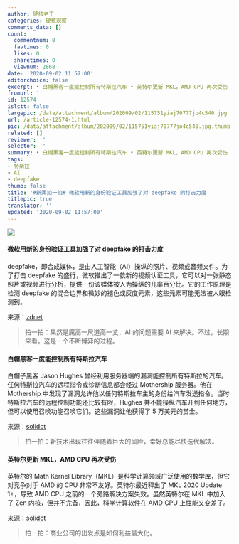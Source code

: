 ```yaml
---
author: 硬核老王
categories: 硬核观察
comments_data: []
count:
  commentnum: 0
  favtimes: 0
  likes: 0
  sharetimes: 0
  viewnum: 2868
date: '2020-09-02 11:57:00'
editorchoice: false
excerpt: • 白帽黑客一度能控制所有特斯拉汽车 • 英特尔更新 MKL，AMD CPU 再次受伤
fromurl: ''
id: 12574
islctt: false
largepic: /data/attachment/album/202009/02/115751yiaj70777jo4c540.jpg
url: /article-12574-1.html
pic: /data/attachment/album/202009/02/115751yiaj70777jo4c540.jpg.thumb.jpg
related: []
reviewer: ''
selector: ''
summary: • 白帽黑客一度能控制所有特斯拉汽车 • 英特尔更新 MKL，AMD CPU 再次受伤
tags:
- 特斯拉
- AI
- deepfake
thumb: false
title: '#新闻拍一拍# 微软用新的身份验证工具加强了对 deepfake 的打击力度'
titlepic: true
translator: ''
updated: '2020-09-02 11:57:00'
---
```


![](/data/attachment/album/202009/02/115751yiaj70777jo4c540.jpg)


#### 微软用新的身份验证工具加强了对 deepfake 的打击力度


deepfake，即合成媒体，是由人工智能（AI）操纵的照片、视频或音频文件。为了打击 deepfake 的盛行，微软推出了一款新的视频认证工具，它可以对一张静态照片或视频进行分析，提供一份该媒体被人为操纵的几率百分比。它的工作原理是检测 deepfake 的混合边界和微妙的褪色或灰度元素，这些元素可能无法被人眼检测到。


来源：[zdnet](https://www.zdnet.com/article/microsoft-strengthens-deepfake-fight-with-new-authentication-tools/ "https://www.zdnet.com/article/microsoft-strengthens-deepfake-fight-with-new-authentication-tools/")



> 
> 拍一拍：果然是魔高一尺道高一丈，AI 的问题需要 AI 来解决。不过，长期来看，这是一个不断博弈的过程。
> 
> 
> 


#### 白帽黑客一度能控制所有特斯拉汽车


白帽子黑客 Jason Hughes 曾经利用服务器端的漏洞能控制所有特斯拉的汽车。任何特斯拉汽车的远程指令或诊断信息都会经过 Mothership 服务器。他在 Mothership 中发现了漏洞允许他以任何特斯拉车主的身份给汽车发送指令。当时特斯拉汽车的远程控制功能还比较有限，Hughes 并不能操纵汽车开到任何地方，但可以使用召唤功能召唤它们。这些漏洞让他获得了 5 万美元的赏金。


来源：[solidot](https://www.solidot.org/story?sid=65411 "https://www.solidot.org/story?sid=65411")



> 
> 拍一拍：新技术出现往往伴随着巨大的风险，幸好总能尽快迭代解决。
> 
> 
> 


#### 英特尔更新 MKL，AMD CPU 再次受伤


英特尔的 Math Kernel Library（MKL）是科学计算领域广泛使用的数学库，但它对竞争对手 AMD 的 CPU 非常不友好。英特尔最近释出了 MKL 2020 Update 1+，导致 AMD CPU 之前的一个旁路解决方案失效。虽然英特尔在 MKL 中加入了 Zen 内核，但并不完备，因此，科学计算软件在 AMD CPU 上性能又变差了。


来源：[solidot](https://www.solidot.org/story?sid=65407 "https://www.solidot.org/story?sid=65407")



> 
> 拍一拍：商业公司的出发点是如何利益最大化。
> 
> 
>